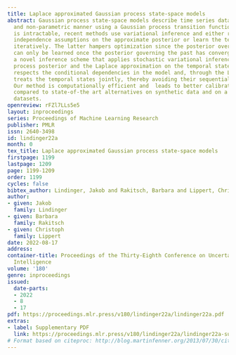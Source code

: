 ```yaml
---
title: Laplace approximated Gaussian process state-space models
abstract: Gaussian process state-space models describe time series data in a probabilistic
  and non-parametric manner using a Gaussian process transition function. As inference
  is intractable, recent methods use variational inference and either rely on simplifying
  independence assumptions on the approximate posterior or learn the temporal states
  iteratively. The latter hampers optimization since the posterior over the presence
  can only be learned once the posterior governing the past has converged. We present
  a novel inference scheme that applies stochastic variational inference for the Gaussian
  process posterior and the Laplace approximation on the temporal states. This approach
  respects the conditional dependencies in the model and, through the Laplace approximation,
  treats the temporal states jointly, thereby avoiding their sequential learning.
  Our method is computationally efficient and  leads to better calibrated predictions
  compared to state-of-the art alternatives on synthetic data and on a range of benchmark
  datasets.
openreview: rFZl7LLs5e5
layout: inproceedings
series: Proceedings of Machine Learning Research
publisher: PMLR
issn: 2640-3498
id: lindinger22a
month: 0
tex_title: Laplace approximated Gaussian process state-space models
firstpage: 1199
lastpage: 1209
page: 1199-1209
order: 1199
cycles: false
bibtex_author: Lindinger, Jakob and Rakitsch, Barbara and Lippert, Christoph
author:
- given: Jakob
  family: Lindinger
- given: Barbara
  family: Rakitsch
- given: Christoph
  family: Lippert
date: 2022-08-17
address:
container-title: Proceedings of the Thirty-Eighth Conference on Uncertainty in Artificial
  Intelligence
volume: '180'
genre: inproceedings
issued:
  date-parts:
  - 2022
  - 8
  - 17
pdf: https://proceedings.mlr.press/v180/lindinger22a/lindinger22a.pdf
extras:
- label: Supplementary PDF
  link: https://proceedings.mlr.press/v180/lindinger22a/lindinger22a-supp.pdf
# Format based on citeproc: http://blog.martinfenner.org/2013/07/30/citeproc-yaml-for-bibliographies/
---
```

